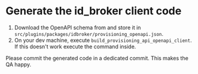 # Generate the id_broker client code

1. Download the OpenAPI schema from and store it in `src/plugins/packages/idbroker/provisioning_openapi.json`.
2. On your dev machine, execute `build_provisioning_api_openapi_client`. If this doesn't work execute the command inside.

Please commit the generated code in a dedicated commit. This makes the QA happy.
